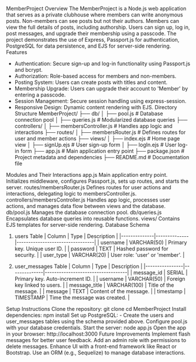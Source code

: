 MemberProject
Overview
The MemberProject is a Node.js web application that serves as a private clubhouse where members can write anonymous posts. Non-members can see posts but not their authors. Members can view the full details of posts, including authorship. Users can sign up, log in, post messages, and upgrade their membership using a passcode.
The project demonstrates the use of Express, Passport.js for authentication, PostgreSQL for data persistence, and EJS for server-side rendering.
Features
- Authentication: Secure sign-up and log-in functionality using Passport.js and bcrypt.
- Authorization: Role-based access for members and non-members.
- Posting System: Users can create posts with titles and content.
- Membership Upgrade: Users can upgrade their account to 'Member' by entering a passcode.
- Session Management: Secure session handling using express-session.
- Responsive Design: Dynamic content rendering with EJS.
Directory Structure
MemberProject/
├── db/
│   ├── pool.js          # Database connection pool
│   ├── queries.js       # Modularized database queries
├── controllers/
│   ├── membersController.js # Handles app logic and interactions
├── routes/
│   ├── membersRouter.js # Defines routes for user and member actions
├── views/
│   ├── index.ejs        # Home page view
│   ├── signUp.ejs       # User sign-up form
│   ├── logIn.ejs        # User log-in form
├── app.js               # Main application entry point
├── package.json         # Project metadata and dependencies
├── README.md            # Documentation file

Modules and Their Interactions
app.js
Main application entry point. Initializes middleware, configures Passport.js, sets up routes, and starts the server.
routes/membersRouter.js
Defines routes for user actions and interactions, delegating logic to membersController.js.
controllers/membersController.js
Handles app logic, processes user actions, and manages data flow between views and the database.
db/pool.js
Manages the database connection pool.
db/queries.js
Encapsulates database queries into reusable functions.
views/
Contains EJS templates for server-side rendering.
Database Schema
1. users Table
| Column       | Type         | Description                     |
|--------------|--------------|---------------------------------|
| username     | VARCHAR(50)  | Primary key. Unique user ID.    |
| password     | TEXT         | Hashed password for security.  |
| user_type    | VARCHAR(20)  | User role: 'user' or 'member'. |

2. user_messages Table
| Column         | Type         | Description                       |
|----------------|--------------|-----------------------------------|
| message_id     | SERIAL       | Primary key. Auto-increment ID.   |
| username       | VARCHAR(50)  | Foreign key linked to users.      |
| message_title  | VARCHAR(100) | Title of the message.             |
| message        | TEXT         | Content of the message.           |
| timestamp      | TIMESTAMP    | Time the message was created.     |

Setup Instructions
Clone the repository:
    git clone <repository-url>
    cd MemberProject
Install dependencies:
    npm install
Set up PostgreSQL:
    - Create the users and user_messages tables using the schema provided above.
Configure pool.js with your database credentials.
Start the server:
    node app.js
Open the app in your browser:
    http://localhost:3000
Future Improvements
Implement flash messages for better user feedback.
Add an admin role with permissions to delete messages.
Enhance UI with a front-end framework like React or Bootstrap.
Use an ORM (e.g., Sequelize) to manage database interactions.
